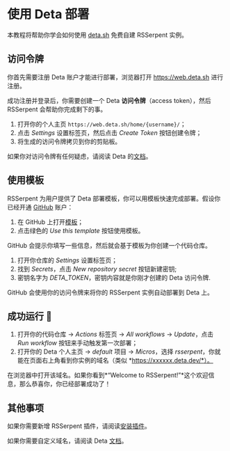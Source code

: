 # 使用 Deta 部署

本教程将帮助你学会如何使用 [deta.sh](https://www.deta.sh/) 免费自建 RSSerpent 实例。

## 访问令牌

你首先需要注册 Deta 账户才能进行部署，浏览器打开 <https://web.deta.sh> 进行注册。

成功注册并登录后，你需要创建一个 Deta **访问令牌**（access token），然后 RSSerpent 会帮助你完成剩下的事。

1. 打开你的个人主页 `https://web.deta.sh/home/{username}/`；
2. 点击 *Settings* 设置标签页，然后点击 *Create Token* 按钮创建令牌；
3. 将生成的访问令牌拷贝到你的剪贴板。

如果你对访问令牌有任何疑虑，请阅读 Deta 的[文档](https://docs.deta.sh/docs/cli/auth)。

## 使用模板

RSSerpent 为用户提供了 Deta 部署模板，你可以用模板快速完成部署。假设你已经开通 [GitHub](https://github.com/) 账户：

1. 在 GitHub 上打开[模板](https://github.com/RSSerpent/rsserpent-deploy-deta)；
2. 点击绿色的 *Use this template* 按钮使用模板。

GitHub 会提示你填写一些信息，然后就会基于模板为你创建一个代码仓库。

1. 打开你仓库的 *Settings* 设置标签页；
2. 找到 *Secrets*，点击 *New repository secret* 按钮新建密钥;
3. 密钥名字为 *DETA_TOKEN*，密钥内容就是你刚才创建的 Deta 访问令牌.

GitHub 会使用你的访问令牌来将你的 RSSerpent 实例自动部署到 Deta 上。

## 成功运行 🎉

1. 打开你的代码仓库 -> *Actions* 标签页 -> *All workflows* -> *Update*，点击 *Run workflow* 按钮来手动触发第一次部署；
2. 打开你的 Deta 个人主页 -> *default* 项目 -> *Micros*，选择 *rsserpent*，你就能在页面右上角看到你实例的域名（类似 *https://xxxxxx.deta.dev/*）。

在浏览器中打开该域名。如果你看到*“Welcome to RSSerpent!”*这个欢迎信息，那么恭喜你，你已经部署成功了！

## 其他事项

如果你需要新增 RSSerpent 插件，请阅读[安装插件](./plugin.md)。

如果你需要自定义域名，请阅读 Deta [文档](https://docs.deta.sh/docs/micros/custom_domains)。
